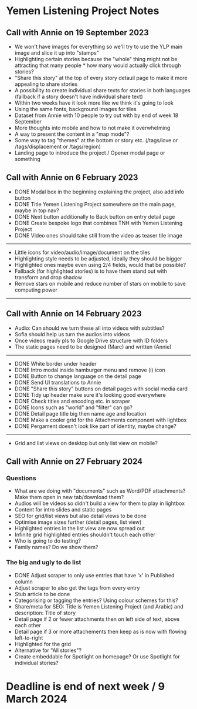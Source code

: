 # Yemen Listening Project Notes
## Call with Annie on 19 September 2023

* We won't have images for everything so we'll try to use the YLP main image and slice it up into "stamps"
* Highlighting certain stories because the "whole" thing might not be attracting that many people * how many would actually click through stories?
* "Share this story" at the top of every story detauil page to make it more appealing to share stories
* A possibility to create individual share texts for stories in both languages (fallback if a story doesn't have individual share text)
* Within two weeks have it look more like we think it's going to look
* Using the same fonts, background images for tiles
* Dataset from Annie with 10 people to try out with by end of week 18 September
* More thoughts into mobile and how to not make it overwhelming
* A way to present the content in a "map mode"?
* Some way to tag "themes" at the bottom or story etc. (/tags/love or /tags/displacement or /tags/region)
* Landing page to introduce the project / Opener modal page or something

## Call with Annie on 6 February 2023

* DONE Modal box in the beginning explaining the project, also add info button
* DONE Title Yemen Listening Project somewhere on the main page, maybe in top nav?
* DONE Next button additionally to Back button on entry detail page
* DONE Create bespoke logo that combines TNH with Yemen Listening Project
* DONE Video ones should take still from the video as teaser tile image
---
* Little icons for video/audio/image/document on the tiles
* Highlighting style needs to be adjusted, ideally they should be bigger
* Highlighted ones maybe even using 2/4 fields, would that be possible?
* Fallback (for highlighted stories) is to have them stand out with transform and drop shadow
* Remove stars on mobile and reduce number of stars on mobile to save computing power
---

## Call with Annie on 14 February 2023

* Audio: Can should we turn these all into videos with subtitles?
* Sofia should help us turn the audios into videos
* Once videos ready pls to Google Drive structure with ID folders
* The static pages need to be designed (Marc) and written (Annie)
---
* DONE White border under header
* DONE Intro modal inside hamburger menu and remove (i) icon
* DONE Button to change language on the detail page
* DONE Send UI translations to Annie
* DONE "Share this story" buttons on detail pages with social media card
* DONE Tidy up header make sure it's looking good everywhere
* DONE Check titles and encoding etc. in scraper
* DONE Icons such as "world" and "filter" can go?
* DONE Detail page title big  then name age and location
* DONE Make a cooler grid for the Attachments component with lightbox
* DONE Pergament doesn't look like part of identity, maybe change?
---
* Grid and list views on desktop but only list view on mobile?




## Call with Annie on 27 February 2024

### Questions
* What are we doing with "documents" such as Word/PDF attachments? Make them open in new tab/download them?
* Audios will be videos so didn't build a view for them to play in lightbox
* Content for intro slides and static pages
* SEO for grid/list views but also detail views to be done
* Optimise image sizes further (detail pages, list view)
* Highlighted entries in the list view are now spread out
* Infinite grid highlighted entries shouldn't touch each other
* Who is going to do testing?
* Family names? Do we show them?

### The big and ugly to do list
* DONE Adjust scraper to only use entries that have 'x' in Published column
* Adjust scraper to also get the tags from every entry
* Stub article to be done
* Categorising or tagging the entries? Using colour schemes for this?
* Share/meta for SEO: Title is Yemen Listening Project (and Arabic) and description: Title of story
* Detail page if 2 or fewer attachments then on left side of text, above each other
* Detail page if 3 or more attachements then keep as is now with flowing left-to-right
* Highlighted for the grid
* Alternative for "All stories"?
* Create embeddable for Spotlight on homepage? Or use Spotlight for individual stories?

# Deadline is end of next week / 9 March 2024